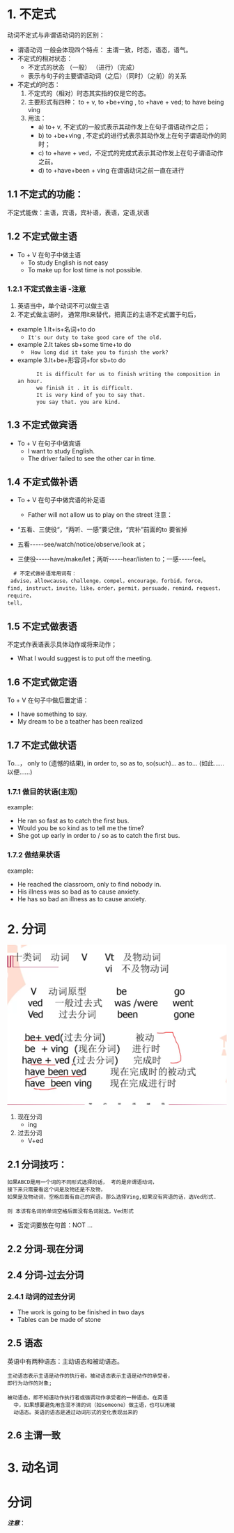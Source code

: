 # 1. 不定式
动词不定式与非谓语动词的的区别：
- 谓语动词 一般会体现四个特点： 主谓一致，时态，语态，语气。
- 不定式的相对状态：
  - 不定式的状态 （一般） （进行）（完成）
  - 表示与句子的主要谓语动词（之后）（同时）（之前）的关系
- 不定式的时态：
  1. 不定式的（相对）时态其实指的仅是它的态。
  2. 主要形式有四种： to + v, to +be+ving , to +have + ved; to have being ving
  3. 用法：
      - a) to+ v, 不定式的一般式表示其动作发上在句子谓语动作之后；
      - b) to +be+ving , 不定式的进行式表示其动作发上在句子谓语动作的同时；
      - c) to +have + ved，不定式的完成式表示其动作发上在句子谓语动作之前。
      - d) to +have+been + ving 在谓语动词之前一直在进行

## 1.1 不定式的功能：
不定式能做：主语，宾语，宾补语，表语，定语,状语
## 1.2 不定式做主语
- To + V 在句子中做主语 
   - To study English is not easy
   - To make up for lost time is not possible. 
### 1.2.1 不定式做主语 -注意
1. 英语当中，单个动词不可以做主语
2. 不定式做主语时， 通常用it来替代，把真正的主语不定式置于句后，
- example 1.It+is+名词+to do
  - ``` It's our duty to take good care of the old. ```
- example 2.It takes sb+some time+to do
  - ``` How long did it take you to finish the work?```
- example 3.It+be+形容词+for sb+to do
  ```
        It is difficult for us to finish writing the composition in an hour. 
        we finish it . it is difficult.
        It is very kind of you to say that. 
        you say that. you are kind.
  ```

## 1.3 不定式做宾语
- To + V 在句子中做宾语
    - I want to study English.
    - The driver failed to see the other car in time.
    

## 1.4 不定式做补语
- To + V 在句子中做宾语的补足语 
  - Father will not allow us to play on the street
注意：

 -  “五看、三使役“，“两听、一感”要记住，“宾补”前面的to 要省掉 
 -   五看-----see/watch/notice/observe/look at；
 -   三使役-----have/make/let；两听-----hear/listen to；一感-----feel。
```shell  
  # 不定式做补语常用词有：
 advise，allowcause，challenge，compel，encourage，forbid，force，
find, instruct，invite，like，order，permit，persuade，remind，request，require，
tell，
```  

## 1.5 不定式做表语
不定式作表语表示具体动作或将来动作；
 -  What I would suggest is to put off the meeting.

## 1.6 不定式做定语
To + V 在句子中做后置定语：
 - I have something to say.
 - My dream to be a teather has been realized


## 1.7 不定式做状语
To…， only to (遗憾的结果), in order to, so as to, so(such)… as to…
(如此……以便……)

### 1.7.1 做目的状语(主观)
example:
-  He ran so fast as to catch the first bus. 
- Would you be so kind as to tell me the time?
- She got up early in order to / so as to catch the first bus.

### 1.7.2 做结果状语
example:
- He reached the classroom, only to find nobody in. 
- His illness was so bad as to cause anxiety. 
-  He has so bad an illness as to cause anxiety.


# 2. 分词

![要点](../img/非谓语-分词.png)
1. 现在分词
   -  ing
2. 过去分词
    - V+ed
  
## 2.1 分词技巧：
```shell
如果ABCD是用一个词的不同形式选择的话， 考的是非谓语动词，
接下来只需要看这个词是及物还是不及物，
如果是及物动词，空格后面有自己的宾语，那么选择Ving,如果没有宾语的话，选Ved形式.

则 本该有名词的单词空格后面没有名词就选，Ved形式
```
- 否定词要放在句首：NOT  ... 


## 2.2  分词-现在分词

## 2.4 分词-过去分词

### 2.4.1 动词的过去分词
- The work is going to be finished in two days
- Tables can be made of stone


## 2.5 语态
英语中有两种语态：主动语态和被动语态。
``` 
主动语态表示主语是动作的执行者。被动语态表示主语是动作的承受者，
即行为动作的对象;

被动语态，即不知道动作执行者或强调动作承受者的一种语态。在英语
  中，如果想要避免用含混不清的词（如someone）做主语，也可以用被
  动语态。英语的语态是通过动词形式的变化表现出来的
```
## 2.6 主谓一致


# 3. 动名词



# 分词
***注意***：
```

```